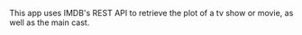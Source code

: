 This app uses IMDB's REST API to retrieve the plot of a tv show or movie, as well as the main cast.
